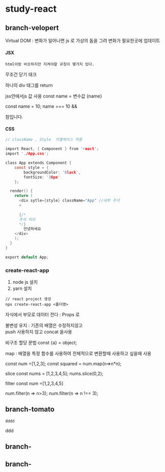 # study-react


## branch-velopert

Virtual DOM : 변화가 일어나면 js 로 가상의 돔을 그려 변화가 필요한곳에 업데이트

#### JSX
`html이랑 비슷하지만 지켜야할 규칭이 몇가지 있다.`

무조건 닫기 태크

하나의 div 태그를 return 

<flagment>
    <div></div>
    <div></div>
</flagment>


jsx안에서js 값 사용
const name = 변수값
{name}

const name = 10;
name === 10 && <div>참입니다. </div>
#### CSS

```c
// className , Style  카멜케이스 적용 

import React, { Component } from 'react';
import './App.css';

class App extends Component {
    const style = {
        backgroundColor: 'black',
        fontSize: '36px'
    };

  render() {
    return (
      <div sytle={style} className="App" //내부 주석
      >
      
      {/*
      주석 처리
      */}
        안녕하세요
    </div>
    );
  }
}

export default App;


```






### create-react-app 
 1. node js 설치
 2. yarn 설치


~~~
// react project 생성
npx create-react-app <폴더명>

~~~





자식에서 부모로  데이터 전다 : Props 로

불변성 유지 : 기존의 배열은 수정하지않고  
push 사용하지 않고
concat 을사용


비구조 할당 문법 
const {a}  =  object;


map : 배열을 특정 함수를 사용하여 전체적으로 변환할때 사용하고 싶을때 사용

const num =[1,2,3];
const squared = num.map(n=>n*n);




slice 
const nums = [1,2,3,4,5];
nums.slice(0,2);


filter
const num =[1,2,3,4,5]

num.filter(n => n>3);
num.filter(n => n !== 3);



## branch-tomato
~~~
dddd
~~~
ddd

## branch-
## branch-